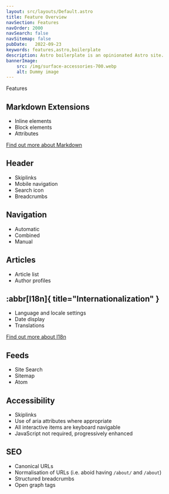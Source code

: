 ```yaml
---
layout: src/layouts/Default.astro
title: Feature Overview
navSection: Features
navOrder: 2000
navSearch: false
navSitemap: false
pubDate:   2022-09-23
keywords: features,astro,boilerplate
description: Astro boilerplate is an opinionated Astro site.
bannerImage:
    src: /img/surface-accessories-700.webp
    alt: Dummy image
---
```


Features

## Markdown Extensions

- Inline elements
- Block elements
- Attributes

[Find out more about Markdown](/features/markdown/)

## Header

- Skiplinks
- Mobile navigation
- Search icon
- Breadcrumbs

## Navigation

- Automatic
- Combined
- Manual

## Articles

- Article list
- Author profiles

## :abbr[I18n]{ title="Internationalization" }

- Language and locale settings
- Date display
- Translations

[Find out more about I18n](/features/internationalization/)

## Feeds

- Site Search
- Sitemap
- Atom

## Accessibility

- Skiplinks
- Use of aria attributes where appropriate
- All interactive items are keyboard navigable
- JavaScript not required, progressively enhanced

## SEO

- Canonical URLs
- Normalisation of URLs (i.e. aboid having `/about/` and `/about`)
- Structured breadcrumbs
- Open graph tags
